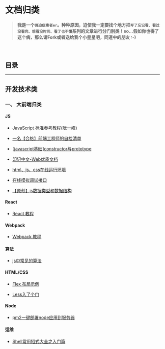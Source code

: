 # 文档归类

> #### 我是一个`强迫症患者er`。种种原因，迫使我一定要找个地方把`写了忘记看、看过没看完、想看没时间、看了也不懂`系列的文章进行分门别类！so...假如你也得了这个病，那么请Fork或者送给我个小星星吧，同道中的朋友 :-)

&nbsp;
## 目录 
---
## 开发技术类

### 一、 大前端归类

#### JS
  - <a href="http://javascript.ruanyifeng.com/" target="_blank">JavaScript 标准参考教程(阮一峰)</a>
  
  - <a href="https://segmentfault.com/a/1190000018992363" target="_blank">一名【合格】前端工程师的自检清单</a>

  - <a href="http://www.cnblogs.com/longbaobao/articles/2000685.html" target="_blank">[javascript基础]constructor与prototype</a>

  - <a href="https://docschina.org/" target="_blank">印记中文-Web优质文档</a>

  - <a href="http://jsbin.com/?html,js,output" target="_blank">html、js、css在线运行环境</a>

  - <a href="http://jsonplaceholder.typicode.com/" target="_blank">在线模拟调试接口</a>

  - [【原创】js数据类型和数据结构](https://github.com/gouding/awesome-books/blob/master/essays/skill/front/jstype.md)

#### React

- <a href="https://react.docschina.org/" target="_blank">React 教程</a>

#### Webpack

- <a href="https://webpack.docschina.org/concepts/" target="_blank">Webpack 教程</a>

#### 算法
- <a href="https://www.jianshu.com/p/2f38ac50c63a" target="_blank">js中常见的算法</a>

#### HTML/CSS
- <a href="http://static.vgee.cn/static/index.html" target="_blank">Flex 布局示例</a>

- <a href="http://www.cnblogs.com/fsjohnhuang/p/4187675.html" target="_blank">Less入了个门</a>

#### Node

- <a href="https://www.jianshu.com/p/9680c87a3696" target="_blank">pm2一键部署node应用到服务器</a>


#### 运维

- <a href="https://segmentfault.com/a/1190000002924882" target="_blank">Shell常用招式大全之入门篇</a>

